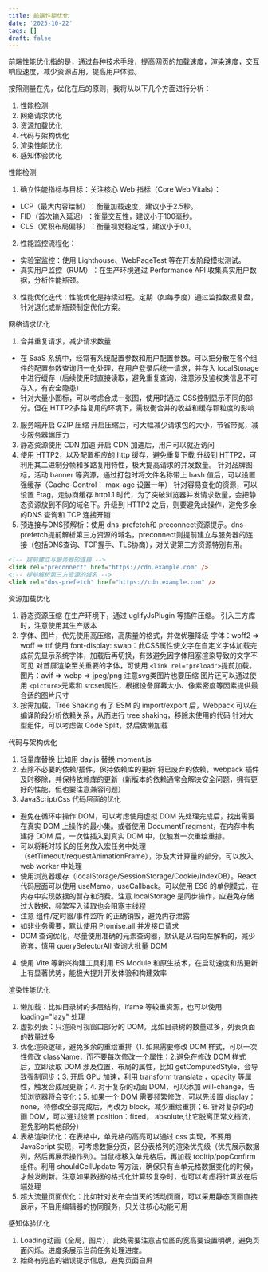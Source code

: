 ```yaml
---
title: 前端性能优化
date: '2025-10-22'
tags: []
draft: false
---
```


前端性能优化指的是，通过各种技术手段，提高网页的加载速度，渲染速度，交互响应速度，减少资源占用，提高用户体验。

按照测量在先，优化在后的原则，我将从以下几个方面进行分析：

1. 性能检测
2. 网络请求优化
3. 资源加载优化
4. 代码与架构优化
5. 渲染性能优化
6. 感知体验优化

性能检测

1. 确立性能指标与目标：关注核心 Web 指标（Core Web Vitals）：

- LCP（最大内容绘制）​​：衡量加载速度，建议小于2.5秒。
- FID（首次输入延迟）​​：衡量交互性，建议小于100毫秒。
- CLS（累积布局偏移）​​：衡量视觉稳定性，建议小于0.1。

2. 性能监控流程化：

- 实验室监控​：使用 Lighthouse、WebPageTest 等在开发阶段模拟测试。
- 真实用户监控（RUM）​​：在生产环境通过 Performance API 收集真实用户数据，分析性能瓶颈。

3. 性能优化迭代​：性能优化是持续过程。定期（如每季度）通过监控数据复盘，针对退化或新瓶颈制定优化方案。

网络请求优化

1. 合并重复请求，减少请求数量

- 在 SaaS 系统中，经常有系统配置参数和用户配置参数。可以把分散在各个组件的配置参数查询归一化处理，在用户登录后统一请求，并存入 localStorage 中进行缓存（后续使用时直接读取，避免重复查询，注意涉及鉴权类信息不可存入，有安全隐患）
- 针对大量小图标，可以考虑合成一张图，使用时通过 CSS控制显示不同的部分。但在 HTTP2多路复用的环境下，需权衡合并的收益和缓存颗粒度的影响

2. 服务端开启 GZIP 压缩
   开启压缩后，可大幅减少请求包的大小，节省带宽，减少服务器端压力
3. 静态资源使用 CDN 加速
   开启 CDN 加速后，用户可以就近访问
4. 使用 HTTP2，以及配置相应的 http 缓存，避免重复下载
   升级到 HTTP2，可利用其二进制分帧和多路复用特性，极大提高请求的并发数量。
   针对品牌图标，活动 banner 等资源，通过打包时将文件名称带上 hash 值后，可以设置强缓存（Cache-Control： max-age 设置一年）
   针对容易变化的资源，可以设置 Etag，走协商缓存
   http1.1 时代，为了突破浏览器并发请求数量，会把静态资源放到不同的域名下。升级到 HTTP2 之后，则要避免此操作，避免多余的DNS 查询和 TCP 连接开销
5. 预连接与DNS预解析​：使用 dns-prefetch和 preconnect资源提示。dns-prefetch提前解析第三方资源的域名，preconnect则提前建立与服务器的连接（包括DNS查询、TCP握手、TLS协商），对关键第三方资源特别有用。

```html
<!-- 提前建立与服务器的连接 -->
<link rel="preconnect" href="https://cdn.example.com" />
<!-- 提前解析第三方资源的域名 -->
<link rel="dns-prefetch" href="https://cdn.example.com" />
```

资源加载优化

1. 静态资源压缩
   在生产环境下，通过 uglifyJsPlugin 等插件压缩。
   引入三方库时，注意使用其生产版本
2. 字体、图片，优先使用高压缩，高质量的格式，并做优雅降级
   字体：woff2 => woff => ttf
   使用 font-display: swap​：此CSS属性使文字在自定义字体加载完成前先显示系统字体，加载后再切换，有效避免因字体阻塞渲染导致的文字不可见
   对首屏渲染至关重要的字体，可使用 `<link rel="preload">`提前加载。
   图片：avif => webp => jpeg/png
   注意svg类图片也要压缩
   图片还可以通过使用 `<picture>`元素和 srcset属性，根据设备屏幕大小、像素密度等因素提供最合适的图片尺寸
3. 按需加载，Tree Shaking
   有了 ESM 的 import/export 后，Webpack 可以在编译阶段分析依赖关系，从而进行 tree shaking，移除未使用的代码
   针对大型组件，可以考虑做 Code Split，然后做懒加载

代码与架构优化

1. 轻量库替换
   比如用 day.js 替换 moment.js
2. 去除不必要的依赖/插件，保持依赖库的更新
   将已废弃的依赖，webpack 插件及时移除，并保持依赖库的更新（新版本的依赖通常会解决安全问题，拥有更好的性能，但也要注意兼容问题）
3. JavaScript/Css 代码层面的优化

- 避免在循环中操作 DOM，可以考虑使用虚拟 DOM 先处理完成后，找出需要在真实 DOM 上操作的最小集。或者使用 DocumentFragment，在内存中构建好 DOM 后，一次性插入到真实 DOM 中，仅触发一次重绘重排。
- 可以将耗时较长的任务放入宏任务中处理（setTimeout/requestAnimationFrame），涉及大计算量的部分，可以放入 web worker 中处理
- 使用浏览器缓存（localStorage/SessionStorage/Cookie/IndexDB）。React 代码层面可以使用 useMemo，useCallback。可以使用 ES6 的单例模式，在内存中实现数据的暂存和消费。注意 localStorage 是同步操作，应避免存储过大数据，频繁写入读取也会阻塞主线程
- 注意 组件/定时器/事件监听 的正确销毁，避免内存泄露
- 如非业务需要，默认使用 Promise.all 并发接口请求
- DOM 查询优化，尽量使用准确的元素查询器，默认是从右向左解析的，减少嵌套，慎用 querySelectorAll 查询大批量 DOM

4. 使用 Vite 等新兴构建工具利用 ES Module 和原生技术，在启动速度和热更新上有显著优势，能极大提升开发体验和构建效率

渲染性能优化

1. 懒加载：比如目录树的多层结构，ifame 等较重资源，也可以使用 loading="lazy" 处理
2. 虚拟列表：只渲染可视窗口部分的 DOM。比如目录树的数量过多，列表页面的数量过多
3. 优化渲染逻辑，避免多余的重绘重排（1. 如果需要修改 DOM 样式，可以一次性修改 className，而不要每次修改一个属性；2.避免在修改 DOM 样式后，立即读取 DOM 涉及位置，布局的属性，比如 getComputedStyle，会导致强制同步；3. 开启 GPU 加速，利用 transform translate ，opacity 等属性，触发合成层更新；4. 对于复杂的动画 DOM，可以添加 will-change，告知浏览器将会变化；5. 如果一个 DOM 需要频繁修改，可以先设置 display：none，待修改全部完成后，再改为 block，减少重绘重排；6. 针对复杂的动画 DOM，可以通过设置 position：fixed， absolute,让它脱离正常文档流，避免影响其他部分）
4. 表格渲染优化：在表格中，单元格的高亮可以通过 css 实现，不要用 JavaScript 实现，可考虑数据分页，区分表格列的渲染优先级（优先展示数据列，然后再展示操作列）。当鼠标移入单元格后，再加载 tooltip/popConfirm 组件。利用 shouldCellUpdate 等方法，确保只有当单元格数据变化的时候，才触发刷新。注意如果数据的格式化计算较复杂时，也可以考虑将计算放在后端处理
5. 超大流量页面优化：比如针对发布会当天的活动页面，可以采用静态页面直接展示，不启用编辑器的协同服务，只关注核心功能可用

感知体验优化

1. Loading动画（全局，图片），此处需要注意占位图的宽高要设置明确，避免页面闪烁。进度条展示当前任务处理进度。
2. 始终有兜底的错误提示信息，避免页面白屏
